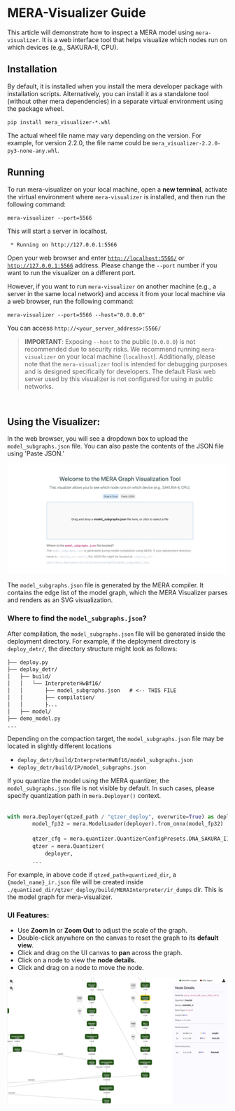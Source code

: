 # MERA-Visualizer Guide


This article will demonstrate how to inspect a MERA model using `mera-visualizer`. It is a web interface tool that helps visualize which nodes run on which devices (e.g., SAKURA-II, CPU).

## Installation

By default, it is installed when you install the mera developer package with installation scripts. Alternatively, you can install it as a standalone tool (without other mera dependencies) in a separate virtual environment using the package wheel.

```
pip install mera_visualizer-*.whl
```

The actual wheel file name may vary depending on the version. For example, for version 2.2.0, the file name could be `mera_visualizer-2.2.0-py3-none-any.whl`.


## Running

To run mera-visualizer on your local machine, open a **new terminal**, activate the virtual environment where `mera-visualizer` is installed, and then run the following command:

```
mera-visualizer --port=5566
```

This will start a server in localhost.
```
 * Running on http://127.0.0.1:5566
```

Open your web browser and enter [`http://localhost:5566/`](http://localhost:5566/) or [`http://127.0.0.1:5566`](http://127.0.0.1:5566) address. 
Please change the `--port` number if you want to run the visualizer on a different port. 


However, if you want to run `mera-visualizer` on another machine (e.g., a server in the same local network) and access it from your local machine via a web browser, run the following command:

```
mera-visualizer --port=5566 --host="0.0.0.0"
```

You can access `http://<your_server_address>:5566/`

> **IMPORTANT**: Exposing `--host` to the public (`0.0.0.0`) is not recommended due to security risks. We recommend running `mera-visualizer` on your local machine (`localhost`). Additionally, please note that the `mera-visualizer` tool is intended for debugging purposes and is designed specifically for developers. The default Flask web server used by this visualizer is not configured for using in public networks.
<br>

## Using the Visualizer:

In the web browser, you will see a dropdown box to upload the `model_subgraphs.json` file. You can also paste the contents of the JSON file using 'Paste JSON.'

![Landing_UI](media/1_landing_ui.jpg)

The `model_subgraphs.json` file is generated by the MERA compiler. It contains the edge list of the model graph, which the MERA Visualizer parses and renders as an SVG visualization.

### Where to find the `model_subgraphs.json`?
After compilation, the `model_subgraphs.json` file will be generated inside the deployment directory.
For example, if the deployment directory is `deploy_detr/`, the directory structure might look as follows:

```
├── deploy.py 
├── deploy_detr/
│   ├── build/
│   │   └── InterpreterHwBf16/
│   │       ├── model_subgraphs.json   # <-- THIS FILE
│   │       ├── compilation/
│   │       ├...
│   ├── model/
├── demo_model.py
...
```

Depending on the compaction target, the `model_subgraphs.json` file may be located in slightly different locations
* `deploy_detr/build/InterpreterHwBf16/model_subgraphs.json`
* `deploy_detr/build/IP/model_subgraphs.json`

If you quantize the model using the MERA quantizer, the `model_subgraphs.json` file is not visible by default.
In such cases, please specify quantization path in `mera.Deployer()` context.

```python

with mera.Deployer(qtzed_path / "qtzer_deploy", overwrite=True) as deployer:
        model_fp32 = mera.ModelLoader(deployer).from_onnx(model_fp32)
        
        qtzer_cfg = mera.quantizer.QuantizerConfigPresets.DNA_SAKURA_II
        qtzer = mera.Quantizer(
            deployer,
        ...
```
For example, in above code if `qtzed_path=quantized_dir`, a `{model_name}_ir.json` file will be created inside `./quantized_dir/qtzer_deploy/build/MERAInterpreter/ir_dumps` dir. This is the model graph for mera-visualizer. 
<br>


### UI Features:
* Use **Zoom In** or **Zoom Out** to adjust the scale of the graph.
* Double-click anywhere on the canvas to reset the graph to its **default view**.
* Click and drag on the UI canvas to **pan** across the graph.
* Click on a node to view the **node details**.
* Click and drag on a node to move the node.

![Graph_UI](media/2_graph_ui.jpg)

